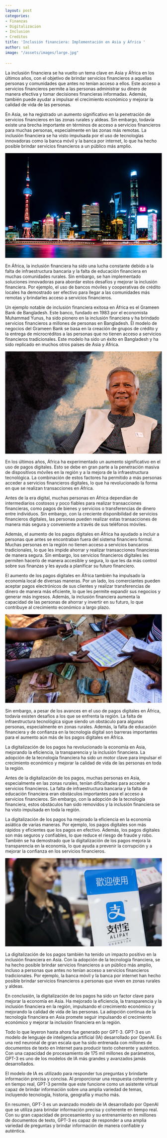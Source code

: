 ```yaml
---
layout: post
categories:
- Finanzas
- Digitalizacion
- Inclusion
- Creditos
title: 'Inclusión financiera: Implementación en Asia y África '
author: sal
image: "/assets/images/large.jpg"

---
```

La inclusión financiera se ha vuelto un tema clave en Asia y África en los últimos años, con el objetivo de brindar servicios financieros a aquellas personas y comunidades que antes no tenían acceso a ellos. Este acceso a servicios financieros permite a las personas administrar su dinero de manera efectiva y tomar decisiones financieras informadas. Además, también puede ayudar a impulsar el crecimiento económico y mejorar la calidad de vida de las personas.

En Asia, se ha registrado un aumento significativo en la penetración de servicios financieros en las zonas rurales y aldeas. Sin embargo, todavía existe una brecha importante en términos de acceso a servicios financieros para muchas personas, especialmente en las zonas más remotas. La inclusión financiera se ha visto impulsada por el uso de tecnologías innovadoras como la banca móvil y la banca por internet, lo que ha hecho posible brindar servicios financieros a un público más amplio.

![](/assets/images/shangai.jpg)

En África, la inclusión financiera ha sido una lucha constante debido a la falta de infraestructura bancaria y la falta de educación financiera en muchas comunidades rurales. Sin embargo, se han implementado soluciones innovadoras para abordar estos desafíos y mejorar la inclusión financiera. Por ejemplo, el uso de bancos móviles y cooperativas de crédito locales ha demostrado ser efectivo para llegar a las comunidades más remotas y brindarles acceso a servicios financieros.

Un ejemplo notable de inclusión financiera exitosa en África es el Grameen Bank de Bangladesh. Este banco, fundado en 1983 por el economista Muhammad Yunus, ha sido pionero en la inclusión financiera y ha brindado servicios financieros a millones de personas en Bangladesh. El modelo de negocios del Grameen Bank se basa en la creación de grupos de crédito y la entrega de microcréditos a las personas que no tienen acceso a servicios financieros tradicionales. Este modelo ha sido un éxito en Bangladesh y ha sido replicado en muchos otros países de Asia y África.

![](/assets/images/muhammad-yunus-780.jpg)

En los últimos años, África ha experimentado un aumento significativo en el uso de pagos digitales. Esto se debe en gran parte a la penetración masiva de dispositivos móviles en la región y a la mejora de la infraestructura tecnológica. La combinación de estos factores ha permitido a más personas acceder a servicios financieros digitales, lo que ha revolucionado la forma en que se realizan transacciones en África.

Antes de la era digital, muchas personas en África dependían de intermediarios costosos y poco fiables para realizar transacciones financieras, como pagos de bienes y servicios o transferencias de dinero entre individuos. Sin embargo, con la creciente disponibilidad de servicios financieros digitales, las personas pueden realizar estas transacciones de manera más segura y conveniente a través de sus teléfonos móviles.

Además, el aumento de los pagos digitales en África ha ayudado a incluir a personas que antes se encontraban fuera del sistema financiero formal. Muchas personas en la región no tienen acceso a servicios bancarios tradicionales, lo que les impide ahorrar y realizar transacciones financieras de manera segura. Sin embargo, los servicios financieros digitales les permiten hacerlo de manera accesible y segura, lo que les da más control sobre sus finanzas y les ayuda a planificar su futuro financiero.

El aumento de los pagos digitales en África también ha impulsado la economía local de diversas maneras. Por un lado, los comerciantes pueden aceptar pagos electrónicos de sus clientes y realizar transferencias de dinero de manera más eficiente, lo que les permite expandir sus negocios y generar más ingresos. Además, la inclusión financiera aumenta la capacidad de las personas de ahorrar y invertir en su futuro, lo que contribuye al crecimiento económico a largo plazo.

![](/assets/images/_104131313_microcredito.jpg)

Sin embargo, a pesar de los avances en el uso de pagos digitales en África, todavía existen desafíos a los que se enfrenta la región. La falta de infraestructura tecnológica sigue siendo un obstáculo para algunas personas, especialmente en zonas rurales. Además, la falta de educación financiera y de confianza en la tecnología digital son barreras importantes para el aumento aún más de los pagos digitales en África.

La digitalización de los pagos ha revolucionado la economía en Asia, mejorando la eficiencia, la transparencia y la inclusión financiera. La adopción de la tecnología financiera ha sido un motor clave para impulsar el crecimiento económico y mejorar la calidad de vida de las personas en toda la región.

Antes de la digitalización de los pagos, muchas personas en Asia, especialmente en las zonas rurales, tenían dificultades para acceder a servicios financieros. La falta de infraestructura bancaria y la falta de educación financiera eran obstáculos importantes para el acceso a servicios financieros. Sin embargo, con la adopción de la tecnología financiera, estos obstáculos han sido removidos y la inclusión financiera se ha visto impulsada en toda la región.

La digitalización de los pagos ha mejorado la eficiencia en la economía asiática de varias maneras. Por ejemplo, los pagos digitales son más rápidos y eficientes que los pagos en efectivo. Además, los pagos digitales son más seguros y confiables, lo que reduce el riesgo de fraude y robo. También se ha demostrado que la digitalización de los pagos mejora la transparencia en la economía, lo que ayuda a prevenir la corrupción y a mejorar la confianza en los servicios financieros.

![](/assets/images/alipay-from-scmp.jpeg)

La digitalización de los pagos también ha tenido un impacto positivo en la inclusión financiera en Asia. Con la adopción de la tecnología financiera, se ha hecho posible brindar servicios financieros a un público más amplio, incluso a personas que antes no tenían acceso a servicios financieros tradicionales. Por ejemplo, la banca móvil y la banca por internet han hecho posible brindar servicios financieros a personas que viven en zonas rurales y aldeas.

En conclusión, la digitalización de los pagos ha sido un factor clave para mejorar la economía en Asia. Ha mejorado la eficiencia, la transparencia y la inclusión financiera en la región, impulsando el crecimiento económico y mejorando la calidad de vida de las personas. La adopción continua de la tecnología financiera en Asia promete seguir impulsando el crecimiento económico y mejorar la inclusión financiera en la región.

Todo lo que leyeron hasta ahora fue generado por GPT-3. GPT-3 es un modelo de lenguaje de inteligencia artificial (IA) desarrollado por OpenAI. Es una red neuronal de gran escala que ha sido entrenada con millones de documentos de texto en Internet para producir texto coherente y auténtico. Con una capacidad de procesamiento de 175 mil millones de parámetros, GPT-3 es uno de los modelos de IA más grandes y avanzados jamás desarrollados. 

El modelo de IA es utilizado para responder tus preguntas y brindarte información precisa y concisa. Al proporcionar una respuesta coherente y en tiempo real, GPT-3 permite que este  funcione como un asistente virtual capaz de brindar información sobre una amplia variedad de temas, incluyendo tecnología, historia, geografía y mucho más.

En resumen, GPT-3 es un avanzado modelo de IA desarrollado por OpenAI que se utiliza para brindar información precisa y coherente en tiempo real. Con su gran capacidad de procesamiento y su entrenamiento en millones de documentos de texto, GPT-3 es capaz de responder a una amplia variedad de preguntas y brindar información de manera confiable y auténtica.